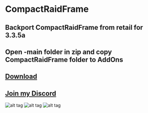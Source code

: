 # CompactRaidFrame
## Backport CompactRaidFrame from retail for 3.3.5a

## Open -main folder in zip and copy CompactRaidFrame folder to AddOns

## [Download](https://github.com/RomanSpector/CompactRaidFrame/archive/refs/heads/main.zip)

## [Join my Discord](https://discord.gg/wXw6pTvxMQ)

![alt tag](https://media.discordapp.net/attachments/761857830923665418/849274584591368222/CUF-raid.png?width=880&height=627) 
![alt tag](https://media.discordapp.net/attachments/761857830923665418/849274602336419840/CUF-party.png?width=880&height=627) 
![alt tag](https://media.discordapp.net/attachments/761857830923665418/849274598159548436/CUF-options.png?width=880&height=627) 
